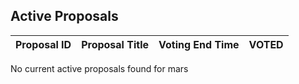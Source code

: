 ## Active Proposals

| Proposal ID | Proposal Title | Voting End Time | VOTED |
|-------------|----------------|-----------------|-------|
 
No current active proposals found for mars
